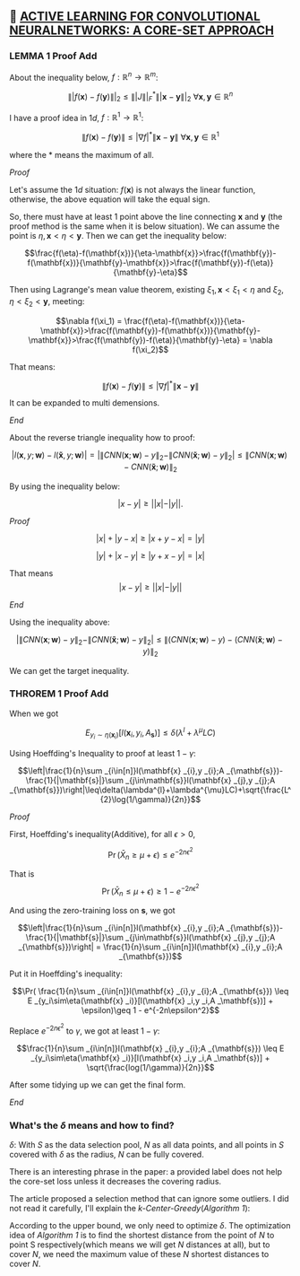 ## 📖 [ACTIVE LEARNING FOR CONVOLUTIONAL NEURALNETWORKS: A CORE-SET APPROACH](https://arxiv.org/abs/1708.00489)

### LEMMA 1 Proof Add

About the inequality below, $f:\mathbb{R}^n\to\mathbb{R}^m$:

$$\left\||f(\mathbf{x})-f(\mathbf{y})\right\||_2\leq\left\||J\right\||_F^*\left\||\mathbf{x}-\mathbf{y}\right\||_2\mathrm{~}\forall\mathbf{x},\mathbf{y}\in\mathbb{R}^n$$

I have a proof idea in $1d$, $f:\mathbb{R}^1\to\mathbb{R}^1$:

$$\left\|f(\mathbf{x})-f(\mathbf{y})\right\|\leq\left|\nabla f \right|^*\left\|\mathbf{x}-\mathbf{y}\right\|\mathrm{~}\forall\mathbf{x},\mathbf{y}\in\mathbb{R}^1$$

where the $*$ means the maximum of all.

*Proof*

Let's assume the $1d$ situation: $f(\mathbf{x})$ is not always the linear function, otherwise, the above equation will take the equal sign. 

So, there must have at least 1 point above the line connecting $\mathbf{x}$ and $\mathbf{y}$ (the proof method is the same when it is below situation). We can assume the point is $\eta, \mathbf{x} < \eta < \mathbf{y}$. Then we can get the inequality below:

$$\frac{f(\eta)-f(\mathbf{x})}{\eta-\mathbf{x}}>\frac{f(\mathbf{y})-f(\mathbf{x})}{\mathbf{y}-\mathbf{x}}>\frac{f(\mathbf{y})-f(\eta)}{\mathbf{y}-\eta}$$

Then using Lagrange's mean value theorem, existing $\xi_1, \mathbf{x} < \xi_1 < \eta$ and $\xi_2, \eta < \xi_2 < \mathbf{y}$, meeting:

$$\nabla f(\xi_1) = \frac{f(\eta)-f(\mathbf{x})}{\eta-\mathbf{x}}>\frac{f(\mathbf{y})-f(\mathbf{x})}{\mathbf{y}-\mathbf{x}}>\frac{f(\mathbf{y})-f(\eta)}{\mathbf{y}-\eta} = \nabla f(\xi_2)$$

That means:

$$\left\|f(\mathbf{x})-f(\mathbf{y})\right\|\leq\left|\nabla f \right|^*\left\|\mathbf{x}-\mathbf{y}\right\|$$

It can be expanded to multi demensions.

*End*

About the reverse triangle inequality how to proof:

$$|l(\mathbf{x},y;\mathbf{w})-l(\mathbf{\tilde{x}},y;\mathbf{w})|=|\|CNN(\mathbf{x};\mathbf{w})-y\|_2-\|CNN(\mathbf{\tilde{x}};\mathbf{w})-y\|_2|\leq\|CNN(\mathbf{x};\mathbf{w})-CNN(\mathbf{\tilde{x}};\mathbf{w})\|_2$$

By using the inequality below:

$$|x-y|\geq||x|-|y||.$$

*Proof*

$$|x|+|y-x|\geq|x+y-x|=|y|$$

$$|y|+|x-y|\geq|y+x-y|=|x|$$

That means $$|x-y|\geq||x|-|y||$$

*End*

Using the inequality above:

$$|\|CNN(\mathbf{x};\mathbf{w})-y\|_2-\|CNN(\mathbf{\tilde{x}};\mathbf{w})-y\|_2|\leq\|(CNN(\mathbf{x};\mathbf{w}) - y) -(CNN(\mathbf{\tilde{x}};\mathbf{w}) - y)\|_2$$

We can get the target inequality.

### THROREM 1 Proof Add

When we got 

$$E_{y_i\sim\eta(\mathbf{x} _i)}[l(\mathbf{x} _i,y _i,A _\mathbf{s})]\leq\delta(\lambda^l+\lambda^\mu LC)$$

Using Hoeffding's Inequality to proof at least $1-\gamma$:

$$\left|\frac{1}{n}\sum _{i\in[n]}l(\mathbf{x} _{i},y _{i};A _{\mathbf{s}})-\frac{1}{|\mathbf{s}|}\sum _{j\in\mathbf{s}}l(\mathbf{x} _{j},y _{j};A _{\mathbf{s}})\right|\leq\delta(\lambda^{l}+\lambda^{\mu}LC)+\sqrt{\frac{L^{2}\log(1/\gamma)}{2n}}$$

*Proof*

First, Hoeffding's inequality(Additive), for all $\epsilon > 0$,

$$\Pr(\bar{X}_n\geq\mu+\epsilon)\leq e^{-2n\epsilon^2}$$

That is $$\Pr(\bar{X}_n\leq\mu+\epsilon)\geq 1 - e^{-2n\epsilon^2}$$

And using the zero-training loss on $\mathbf{s}$, we got

$$\left|\frac{1}{n}\sum _{i\in[n]}l(\mathbf{x} _{i},y _{i};A _{\mathbf{s}})-\frac{1}{|\mathbf{s}|}\sum _{j\in\mathbf{s}}l(\mathbf{x} _{j},y _{j};A _{\mathbf{s}})\right| = \frac{1}{n}\sum _{i\in[n]}l(\mathbf{x} _{i},y _{i};A _{\mathbf{s}})$$

Put it in Hoeffding's inequality:

$$\Pr( \frac{1}{n}\sum _{i\in[n]}l(\mathbf{x} _{i},y _{i};A _{\mathbf{s}}) \leq E _{y_i\sim\eta(\mathbf{x} _i)}[l(\mathbf{x} _i,y _i,A _\mathbf{s})] + \epsilon)\geq 1 - e^{-2n\epsilon^2}$$

Replace $e^{-2n\epsilon^2}$ to $\gamma$, we got at least $1-\gamma$:

$$\frac{1}{n}\sum _{i\in[n]}l(\mathbf{x} _{i},y _{i};A _{\mathbf{s}}) \leq E _{y_i\sim\eta(\mathbf{x} _i)}[l(\mathbf{x} _i,y _i,A _\mathbf{s})] + \sqrt{\frac{log(1/\gamma)}{2n}}$$

After some tidying up we can get the final form.

*End*

### What's the $\delta$ means and how to find?

$\delta$: With $S$ as the data selection pool, $N$ as all data points, and all points in $S$ covered with $\delta$ as the radius, $N$ can be fully covered.

There is an interesting phrase in the paper: a provided label does not help the core-set loss unless it decreases the covering radius.

The article proposed a selection method that can ignore some outliers. I did not read it carefully, I'll explain the *k-Center-Greedy*(*Algorithm 1*):

According to the upper bound, we only need to optimize $\delta$. The optimization idea of *Algorithm 1* is to find the shortest distance from the point of $N$ to point S respectively(which means we will get $N$ distances at all), but to cover $N$, we need the maximum value of these $N$ shortest distances to cover $N$.




